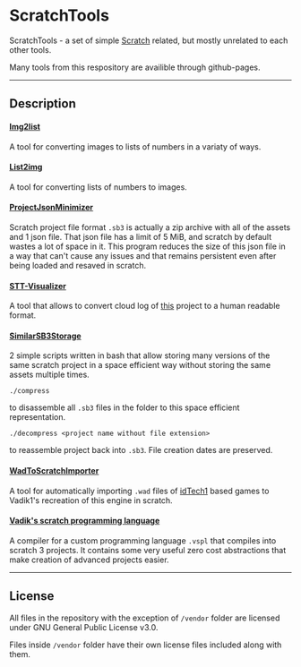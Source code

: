 # ScratchTools

ScratchTools - a set of simple [Scratch](https://en.wikipedia.org/wiki/Scratch_(programming_language)) related, but mostly unrelated to each other tools.

Many tools from this respository are availible through github-pages.

---

## Description

#### [Img2list](https://xeltalliv.github.io/ScratchTools/Img2list/)

A tool for converting images to lists of numbers in a variaty of ways.


#### [List2img](https://xeltalliv.github.io/ScratchTools/List2img/)

A tool for converting lists of numbers to images.


#### [ProjectJsonMinimizer](https://xeltalliv.github.io/ScratchTools/ProjectJsonMinimizer/)

Scratch project file format `.sb3` is actually a zip archive with all of the assets and 1 json file.
That json file has a limit of 5 MiB, and scratch by default wastes a lot of space in it.
This program reduces the size of this json file in a way that can't cause any issues and that remains
persistent even after being loaded and resaved in scratch.


#### [STT-Visualizer](https://xeltalliv.github.io/ScratchTools/STT_Visualizer/)

A tool that allows to convert cloud log of [this](https://scratch.mit.edu/projects/555383076/) project to a human readable format.


#### [SimilarSB3Storage](https://github.com/Xeltalliv/ScratchTools/tree/main/SimilarSB3Storage)

2 simple scripts written in bash that allow storing many versions of the same scratch project in a
space efficient way without storing the same assets multiple times.

```
./compress
```
to disassemble all `.sb3` files in the folder to this space efficient representation.

``` 
./decompress <project name without file extension>
```
to reassemble project back into `.sb3`. File creation dates are preserved.


#### [WadToScratchImporter](https://xeltalliv.github.io/ScratchTools/WadToScratchImporter/)

A tool for automatically importing `.wad` files of [idTech1](https://en.wikipedia.org/wiki/Doom_engine) based games to Vadik1's recreation of this engine in scratch.


#### [Vadik's scratch programming language](https://xeltalliv.github.io/ScratchTools/ProgLang/)

A compiler for a custom programming language `.vspl` that compiles into scratch 3 projects.
It contains some very useful zero cost abstractions that make creation of advanced projects easier.

---

## License

All files in the repository with the exception of `/vendor` folder are licensed under GNU General Public License v3.0.

Files inside `/vendor` folder have their own license files included along with them.